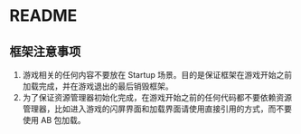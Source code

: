 # README

## 框架注意事项

1. 游戏相关的任何内容不要放在 Startup 场景。目的是保证框架在游戏开始之前加载完成，并在游戏退出的最后销毁框架。
2. 为了保证资源管理器初始化完成，在游戏开始之前的任何代码都不要依赖资源管理器，比如进入游戏的闪屏界面和加载界面请使用直接引用的方式，而不要使用 AB 包加载。